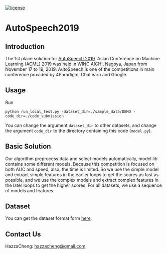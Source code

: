 [![license](https://img.shields.io/badge/license-GPL%203.0-green.svg)](https://github.com/HazzaCheng/AutoSpeech/blob/master/LICENSE)

# AutoSpeech2019

## Introduction

The 1st place solution for [AutoSpeech 2019](https://www.4paradigm.com/competition/autospeech2019). Asian Conference on Machine Learning (ACML) 2019 was held in WINC AICHI, Nagoya, Japan from November 17 to 19, 2019. AutoSpeech is one of the competitions in main conference provided by 4Paradigm, ChaLearn and Google. 

## Usage

Run

```
python run_local_test.py -dataset_dir=./sample_data/DEMO -code_dir=./code_submission
```

You can change the argument `dataset_dir` to other datasets, and change the argument `code_dir` to the directory containing this code (`model.py`).

## Basic Solution

Our algorithm preprocess data and select models automatically, model lib contains some different models. Because this competition is focused on both AUC and speed, also, the time is limited. So we use the simple model and extract simple features in the earlier loops to get the scores as fast as possible, and we use the complex models and extract complex features in the later loops to get the higher scores. For all datasets, we use a sequence of models and features.

## Dataset

You can get the dataset format form [here](https://www.4paradigm.com/competition/autospeech2019).

## Contact Us

HazzaCheng: [hazzacheng@gmail.com](mailto:hazzacheng@gmail.com)
